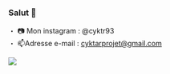 ### Salut 👋

・ 📷 Mon instagram : @cyktr93
<br>
・ 📫Adresse e-mail : cyktarprojet@gmail.com

<img src="https://github-readme-stats.vercel.app/api?username=hyakm&&show_icons=true&title_color=ffffff&icon_color=bb2acf&text_color=daf7dc&bg_color=151515">

